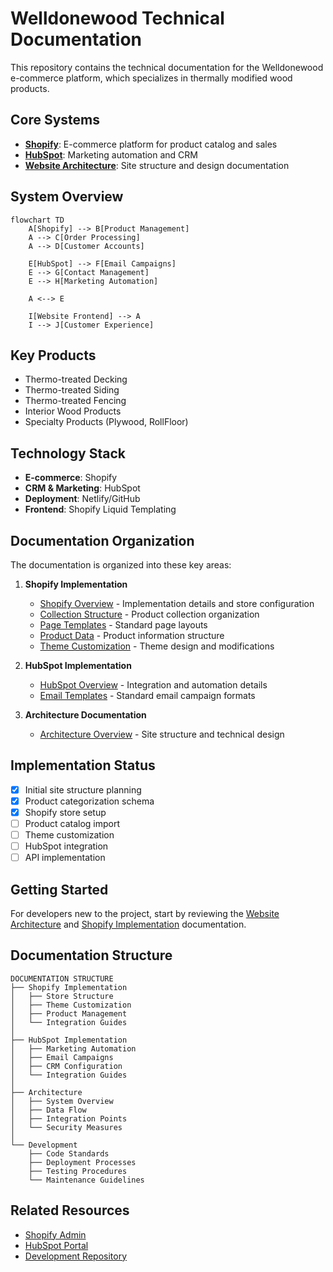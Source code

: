 # Welldonewood Technical Documentation

This repository contains the technical documentation for the Welldonewood e-commerce platform, which specializes in thermally modified wood products.

## Core Systems

- **[Shopify](./shopify/README.md)**: E-commerce platform for product catalog and sales
- **[HubSpot](./hubspot/README.md)**: Marketing automation and CRM
- **[Website Architecture](./architecture/README.md)**: Site structure and design documentation

## System Overview

```mermaid
flowchart TD
    A[Shopify] --> B[Product Management]
    A --> C[Order Processing]
    A --> D[Customer Accounts]
    
    E[HubSpot] --> F[Email Campaigns]
    E --> G[Contact Management]
    E --> H[Marketing Automation]
    
    A <--> E
    
    I[Website Frontend] --> A
    I --> J[Customer Experience]
```

## Key Products

- Thermo-treated Decking
- Thermo-treated Siding
- Thermo-treated Fencing
- Interior Wood Products
- Specialty Products (Plywood, RollFloor)

## Technology Stack

- **E-commerce**: Shopify
- **CRM & Marketing**: HubSpot
- **Deployment**: Netlify/GitHub
- **Frontend**: Shopify Liquid Templating

## Documentation Organization

The documentation is organized into these key areas:

1. **Shopify Implementation**
   - [Shopify Overview](./shopify/README.md) - Implementation details and store configuration
   - [Collection Structure](./shopify/collections.md) - Product collection organization
   - [Page Templates](./shopify/page-templates.md) - Standard page layouts
   - [Product Data](./shopify/product-data.md) - Product information structure
   - [Theme Customization](./shopify/theme-customization.md) - Theme design and modifications

2. **HubSpot Implementation**
   - [HubSpot Overview](./hubspot/README.md) - Integration and automation details
   - [Email Templates](./hubspot/email-templates.md) - Standard email campaign formats

3. **Architecture Documentation**
   - [Architecture Overview](./architecture/README.md) - Site structure and technical design

## Implementation Status

- [x] Initial site structure planning
- [x] Product categorization schema
- [x] Shopify store setup
- [ ] Product catalog import
- [ ] Theme customization
- [ ] HubSpot integration
- [ ] API implementation

## Getting Started

For developers new to the project, start by reviewing the [Website Architecture](./architecture/README.md) and [Shopify Implementation](./shopify/README.md) documentation.

## Documentation Structure

```
DOCUMENTATION STRUCTURE
├── Shopify Implementation
│   ├── Store Structure
│   ├── Theme Customization
│   ├── Product Management
│   └── Integration Guides
│
├── HubSpot Implementation
│   ├── Marketing Automation
│   ├── Email Campaigns
│   ├── CRM Configuration
│   └── Integration Guides
│
├── Architecture
│   ├── System Overview
│   ├── Data Flow
│   ├── Integration Points
│   └── Security Measures
│
└── Development
    ├── Code Standards
    ├── Deployment Processes
    ├── Testing Procedures
    └── Maintenance Guidelines
```

## Related Resources

- [Shopify Admin](https://admin.shopify.com)
- [HubSpot Portal](https://app.hubspot.com)
- [Development Repository](https://github.com/welldonewood/e-commerce) 